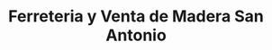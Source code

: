 ---
title: "Ferreteria y Venta de Madera San Antonio"
url: /sonsonate/ferreteria-y-venta-de-madera-san-antonio/
shop: Eisenwaren
---